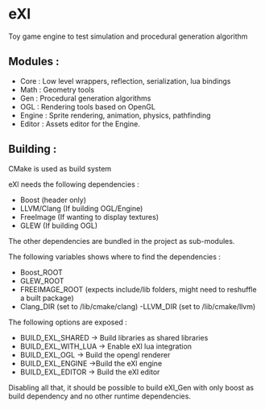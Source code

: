# eXl

Toy game engine to test simulation and procedural generation algorithm

## Modules : 

- Core : Low level wrappers, reflection, serialization, lua bindings
- Math : Geometry tools
- Gen : Procedural generation algorithms
- OGL : Rendering tools based on OpenGL
- Engine : Sprite rendering, animation, physics, pathfinding
- Editor : Assets editor for the Engine.

## Building : 

CMake is used as build system

eXl needs the following dependencies : 
- Boost (header only)
- LLVM/Clang (If building OGL/Engine)
- FreeImage (If wanting to display textures)
- GLEW (If building OGL)

The other dependencies are bundled in the project as sub-modules.

The following variables shows where to find the dependencies : 
- Boost_ROOT
- GLEW_ROOT
- FREEIMAGE_ROOT (expects include/lib folders, might need to reshuffle a built package)
- Clang_DIR (set to <clang-dir>/lib/cmake/clang)
 -LLVM_DIR (set to <llvm-dir>/lib/cmake/llvm)

The following options are exposed : 

- BUILD_EXL_SHARED -> Build libraries as shared libraries
- BUILD_EXL_WITH_LUA -> Enable eXl lua integration
- BUILD_EXL_OGL -> Build the opengl renderer
- BUILD_EXL_ENGINE ->Build the eXl engine
- BUILD_EXL_EDITOR -> Build the eXl editor

Disabling all that, it should be possible to build eXl_Gen with only boost as build dependency and no other runtime dependencies.


